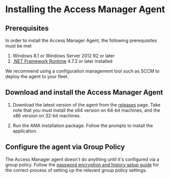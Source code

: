 # Installing the Access Manager Agent

## Prerequisites
In order to install the Access Manager Agent, the following prerequisites must be met
1. Windows 8.1 or Windows Server 2012 R2 or later 
2. [.NET Framework Runtime](https://dotnet.microsoft.com/download) 4.7.2 or later installed

We recommend using a configuration management tool such as SCCM to deploy the agent to your fleet. 

## **Download and install the Access Manager Agent**
1. Download the latest version of the agent from the [releases](https://github.com/lithnet/access-manager/releases/latest) page. Take note that you must install the x64 version on 64-bit machines, and the x86 version on 32-bit machines.

2. Run the AMA installation package. Follow the prompts to install the application.

## **Configure the agent via Group Policy**
The Access Manager agent doesn't do anything until it's configured via a group policy. Follow the [password encryption and history setup guide](/deploying_features/Setting-up-password-encryption-and-history) for the correct process of setting up the relevant group policy settings.